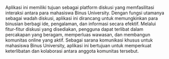 Aplikasi ini memiliki tujuan sebagai platform diskusi yang memfasilitasi interaksi antara para mahasiswa Binus University. Dengan fungsi utamanya sebagai wadah diskusi, aplikasi ini dirancang untuk memungkinkan para binusian berbagi ide, pengalaman, dan informasi secara efektif. Melalui fitur-fitur diskusi yang disediakan, pengguna dapat terlibat dalam percakapan yang beragam, memperluas wawasan, dan membangun komunitas online yang aktif. Sebagai sarana komunikasi khusus untuk mahasiswa Binus University, aplikasi ini bertujuan untuk memperkuat keterlibatan dan kolaborasi antara anggota komunitas tersebut.
